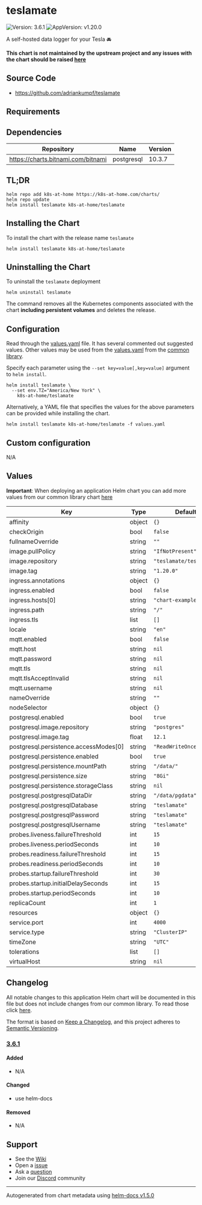 # teslamate

![Version: 3.6.1](https://img.shields.io/badge/Version-3.6.1-informational?style=flat-square) ![AppVersion: v1.20.0](https://img.shields.io/badge/AppVersion-v1.20.0-informational?style=flat-square)

A self-hosted data logger for your Tesla 🚘

**This chart is not maintained by the upstream project and any issues with the chart should be raised [here](https://github.com/k8s-at-home/charts/issues/new/choose)**

## Source Code

* <https://github.com/adriankumpf/teslamate>

## Requirements

## Dependencies

| Repository | Name | Version |
|------------|------|---------|
| https://charts.bitnami.com/bitnami | postgresql | 10.3.7 |

## TL;DR

```console
helm repo add k8s-at-home https://k8s-at-home.com/charts/
helm repo update
helm install teslamate k8s-at-home/teslamate
```

## Installing the Chart

To install the chart with the release name `teslamate`

```console
helm install teslamate k8s-at-home/teslamate
```

## Uninstalling the Chart

To uninstall the `teslamate` deployment

```console
helm uninstall teslamate
```

The command removes all the Kubernetes components associated with the chart **including persistent volumes** and deletes the release.

## Configuration

Read through the [values.yaml](./values.yaml) file. It has several commented out suggested values.
Other values may be used from the [values.yaml](../common/values.yaml) from the [common library](../common).

Specify each parameter using the `--set key=value[,key=value]` argument to `helm install`.

```console
helm install teslamate \
  --set env.TZ="America/New York" \
    k8s-at-home/teslamate
```

Alternatively, a YAML file that specifies the values for the above parameters can be provided while installing the chart.

```console
helm install teslamate k8s-at-home/teslamate -f values.yaml
```

## Custom configuration

N/A

## Values

**Important**: When deploying an application Helm chart you can add more values from our common library chart [here](https://github.com/k8s-at-home/charts/tree/master/charts/common/)

| Key | Type | Default | Description |
|-----|------|---------|-------------|
| affinity | object | `{}` |  |
| checkOrigin | bool | `false` |  |
| fullnameOverride | string | `""` |  |
| image.pullPolicy | string | `"IfNotPresent"` |  |
| image.repository | string | `"teslamate/teslamate"` |  |
| image.tag | string | `"1.20.0"` |  |
| ingress.annotations | object | `{}` |  |
| ingress.enabled | bool | `false` |  |
| ingress.hosts[0] | string | `"chart-example.local"` |  |
| ingress.path | string | `"/"` |  |
| ingress.tls | list | `[]` |  |
| locale | string | `"en"` |  |
| mqtt.enabled | bool | `false` |  |
| mqtt.host | string | `nil` |  |
| mqtt.password | string | `nil` |  |
| mqtt.tls | string | `nil` |  |
| mqtt.tlsAcceptInvalid | string | `nil` |  |
| mqtt.username | string | `nil` |  |
| nameOverride | string | `""` |  |
| nodeSelector | object | `{}` |  |
| postgresql.enabled | bool | `true` |  |
| postgresql.image.repository | string | `"postgres"` |  |
| postgresql.image.tag | float | `12.1` |  |
| postgresql.persistence.accessModes[0] | string | `"ReadWriteOnce"` |  |
| postgresql.persistence.enabled | bool | `true` |  |
| postgresql.persistence.mountPath | string | `"/data/"` |  |
| postgresql.persistence.size | string | `"8Gi"` |  |
| postgresql.persistence.storageClass | string | `nil` |  |
| postgresql.postgresqlDataDir | string | `"/data/pgdata"` |  |
| postgresql.postgresqlDatabase | string | `"teslamate"` |  |
| postgresql.postgresqlPassword | string | `"teslamate"` |  |
| postgresql.postgresqlUsername | string | `"teslamate"` |  |
| probes.liveness.failureThreshold | int | `15` |  |
| probes.liveness.periodSeconds | int | `10` |  |
| probes.readiness.failureThreshold | int | `15` |  |
| probes.readiness.periodSeconds | int | `10` |  |
| probes.startup.failureThreshold | int | `30` |  |
| probes.startup.initialDelaySeconds | int | `15` |  |
| probes.startup.periodSeconds | int | `10` |  |
| replicaCount | int | `1` |  |
| resources | object | `{}` |  |
| service.port | int | `4000` |  |
| service.type | string | `"ClusterIP"` |  |
| timeZone | string | `"UTC"` |  |
| tolerations | list | `[]` |  |
| virtualHost | string | `nil` |  |

## Changelog

All notable changes to this application Helm chart will be documented in this file but does not include changes from our common library. To read those click [here](https://github.com/k8s-at-home/charts/tree/master/charts/common/README.md#Changelog).

The format is based on [Keep a Changelog](https://keepachangelog.com/en/1.0.0/), and this project adheres to [Semantic Versioning](https://semver.org/spec/v2.0.0.html).

### [3.6.1]

#### Added

- N/A

#### Changed

- use helm-docs

#### Removed

- N/A

[3.6.1]: #3.6.1

## Support

- See the [Wiki](https://github.com/k8s-at-home/charts/wiki)
- Open a [issue](https://github.com/k8s-at-home/charts/issues/new/choose)
- Ask a [question](https://github.com/k8s-at-home/charts/discussions)
- Join our [Discord](https://discord.gg/sTMX7Vh) community

----------------------------------------------
Autogenerated from chart metadata using [helm-docs v1.5.0](https://github.com/norwoodj/helm-docs/releases/v1.5.0)